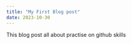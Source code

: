 ```yaml
---
title: "My First Blog post"
date: 2023-10-30
---
```

This blog post all about practise on github skills
